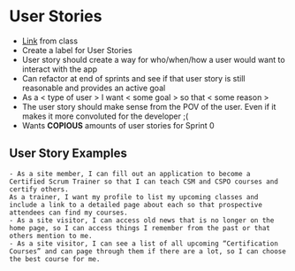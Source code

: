 # User Stories
- [Link](https://www.mountaingoatsoftware.com/agile/user-stories) from class
- Create a label for User Stories
- User story should create a way for who/when/how a user would want to interact with the app
- Can refactor at end of sprints and see if that user story is still reasonable and provides an active goal
- As a < type of user > I want < some goal >  so that < some reason >
- The user story should make sense from the POV of the user. Even if it makes it more convoluted for the developer ;(
- Wants **COPIOUS** amounts of user stories for Sprint 0

## User Story Examples
```
- As a site member, I can fill out an application to become a Certified Scrum Trainer so that I can teach CSM and CSPO courses and certify others.
As a trainer, I want my profile to list my upcoming classes and include a link to a detailed page about each so that prospective attendees can find my courses.
- As a site visitor, I can access old news that is no longer on the home page, so I can access things I remember from the past or that others mention to me.
- As a site visitor, I can see a list of all upcoming “Certification Courses” and can page through them if there are a lot, so I can choose the best course for me.
```